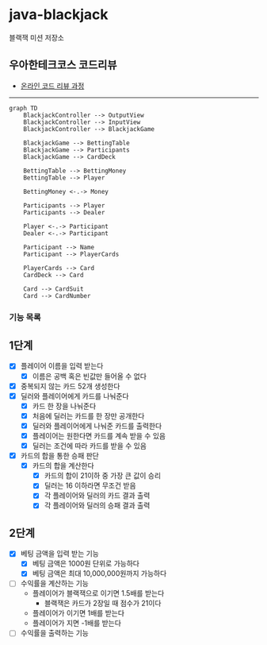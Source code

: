 # java-blackjack

블랙잭 미션 저장소

## 우아한테크코스 코드리뷰

- [온라인 코드 리뷰 과정](https://github.com/woowacourse/woowacourse-docs/blob/master/maincourse/README.md)

---

```mermaid
graph TD
    BlackjackController --> OutputView
    BlackjackController --> InputView
    BlackjackController --> BlackjackGame

    BlackjackGame --> BettingTable
    BlackjackGame --> Participants
    BlackjackGame --> CardDeck

    BettingTable --> BettingMoney
    BettingTable --> Player

    BettingMoney <-.-> Money

    Participants --> Player
    Participants --> Dealer

    Player <-.-> Participant
    Dealer <-.-> Participant

    Participant --> Name
    Participant --> PlayerCards

    PlayerCards --> Card
    CardDeck --> Card

    Card --> CardSuit
    Card --> CardNumber

```

### 기능 목록

## 1단계

- [x] 플레이어 이름을 입력 받는다
    - [x] 이름은 공백 혹은 빈값만 들어올 수 없다
- [x] 중복되지 않는 카드 52개 생성한다
- [x] 딜러와 플레이어에게 카드를 나눠준다
    - [x] 카드 한 장을 나눠준다
    - [x] 처음에 딜러는 카드를 한 장만 공개한다
    - [x] 딜러와 플레이어에게 나눠준 카드를 출력한다
    - [x] 플레이어는 원한다면 카드를 계속 받을 수 있음
    - [x] 딜러는 조건에 따라 카드를 받을 수 있음
- [x] 카드의 합을 통한 승패 판단
    - [x] 카드의 합을 계산한다
        - [x] 카드의 합이 21이하 중 가장 큰 값이 승리
        - [x] 딜러는 16 이하라면 무조건 받음
        - [x] 각 플레이어와 딜러의 카드 결과 출력
        - [x] 각 플레이어와 딜러의 승패 결과 출력

## 2단계

- [x] 베팅 금액을 입력 받는 기능
    - [x] 베팅 금액은 1000원 단위로 가능하다
    - [x] 베팅 금액은 최대 10,000,000원까지 가능하다
- [ ] 수익률을 계산하는 기능
    - 플레이어가 블랙잭으로 이기면 1.5배를 받는다
        - 블랙잭은 카드가 2장일 때 점수가 21이다
    - 플레이어가 이기면 1배를 받는다
    - 플레이어가 지면 -1배를 받는다
- [ ] 수익률을 출력하는 기능
